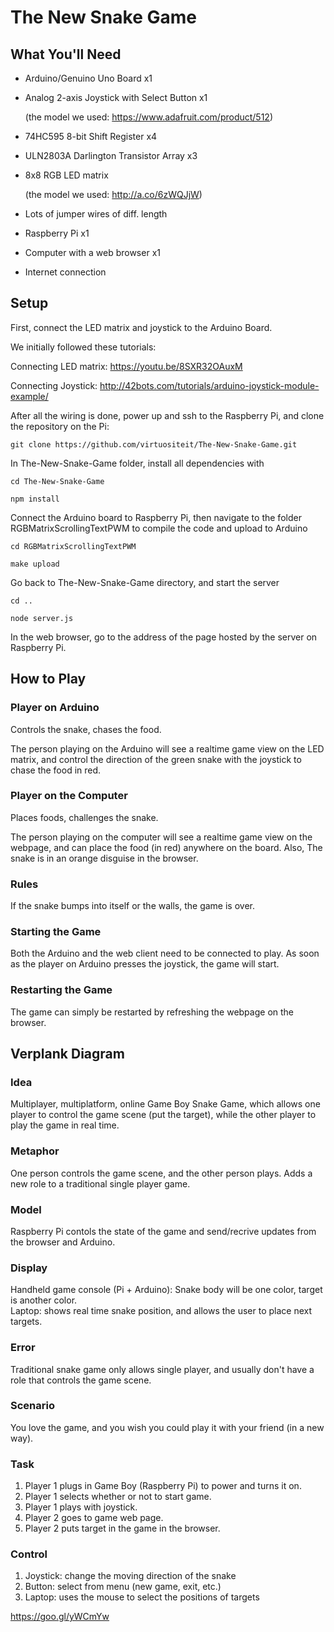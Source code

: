 # The New Snake Game

## What You'll Need

* Arduino/Genuino Uno Board x1

* Analog 2-axis Joystick with Select Button x1

  (the model we used: https://www.adafruit.com/product/512)

* 74HC595 8-bit Shift Register x4

* ULN2803A Darlington Transistor Array x3

* 8x8 RGB LED matrix

  (the model we used: http://a.co/6zWQJjW)

* Lots of jumper wires of diff. length

* Raspberry Pi x1

* Computer with a web browser x1

* Internet connection

## Setup

First, connect the LED matrix and joystick to the Arduino Board.

We initially followed these tutorials:

Connecting LED matrix: https://youtu.be/8SXR32OAuxM

Connecting Joystick: http://42bots.com/tutorials/arduino-joystick-module-example/

After all the wiring is done, power up and ssh to the Raspberry Pi, and clone the repository on the Pi:

```
git clone https://github.com/virtuositeit/The-New-Snake-Game.git
```

In The-New-Snake-Game folder, install all dependencies with

```
cd The-New-Snake-Game

npm install
```

Connect the Arduino board to Raspberry Pi, then navigate to the folder RGBMatrixScrollingTextPWM to compile the code and upload to Arduino

```
cd RGBMatrixScrollingTextPWM

make upload
```

Go back to The-New-Snake-Game directory, and start the server

```
cd ..

node server.js
```

In the web browser, go to the address of the page hosted by the server on Raspberry Pi.

## How to Play

### Player on Arduino

Controls the snake, chases the food.

The person playing on the Arduino will see a realtime game view on the LED matrix, and control the direction of the green snake with the joystick to chase the food in red.

### Player on the Computer

Places foods, challenges the snake.

The person playing on the computer will see a realtime game view on the webpage, and can place the food (in red) anywhere on the board. Also, The snake is in an orange disguise in the browser.

### Rules

If the snake bumps into itself or the walls, the game is over.

### Starting the Game

Both the Arduino and the web client need to be connected to play. As soon as the player on Arduino presses the joystick, the game will start.

### Restarting the Game

The game can simply be restarted by refreshing the webpage on the browser.

## Verplank Diagram

### Idea

Multiplayer, multiplatform, online Game Boy Snake Game, which allows one player to control the game scene (put the target), while the other player to play the game in real time.

### Metaphor

One person controls the game scene, and the other person plays. Adds a new role to a traditional single player game.

### Model

Raspberry Pi contols the state of the game and send/recrive updates from the browser and Arduino.

### Display

Handheld game console (Pi + Arduino): Snake body will be one color, target is another color.  
Laptop: shows real time snake position, and allows the user to place next targets.

### Error

Traditional snake game only allows single player, and usually don't have a role that controls the game scene.

### Scenario

You love the game, and you wish you could play it with your friend (in a new way).

### Task

1.  Player 1 plugs in Game Boy (Raspberry Pi) to power and turns it on.
2.  Player 1 selects whether or not to start game.
3.  Player 1 plays with joystick.
4.  Player 2 goes to game web page.
5.  Player 2 puts target in the game in the browser.

### Control

1.  Joystick: change the moving direction of the snake
2.  Button: select from menu (new game, exit, etc.)
3.  Laptop: uses the mouse to select the positions of targets

https://goo.gl/yWCmYw
